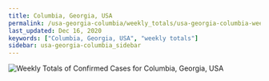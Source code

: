 ```yaml
---
title: Columbia, Georgia, USA
permalink: /usa-georgia-columbia/weekly_totals/usa-georgia-columbia-weekly_totals.html
last_updated: Dec 16, 2020
keywords: ["Columbia, Georgia, USA", "weekly totals"]
sidebar: usa-georgia-columbia_sidebar
---
```


![Weekly Totals of Confirmed Cases for Columbia, Georgia, USA](/covid_tracker/images/graphs/usa-georgia-columbia-weekly_totals_graph.png)
